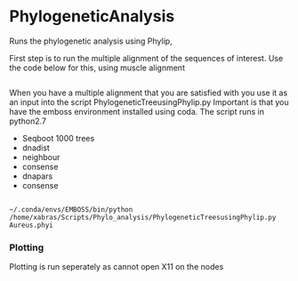 # PhylogeneticAnalysis

Runs the phylogenetic analysis using Phylip, 

First step is to run the multiple alignment of the sequences of interest. Use the code below for this, using muscle alignment


```

```

When you have a multiple alignment that you are satisfied with you use it as an input into the script PhylogeneticTreeusingPhylip.py 
Important is that you have the emboss environment installed using coda. The script runs in python2.7

* Seqboot 1000 trees
* dnadist 
* neighbour 
* consense 
* dnapars
* consense


```

~/.conda/envs/EMBOSS/bin/python /home/xabras/Scripts/Phylo_analysis/PhylogeneticTreesusingPhylip.py Aureus.phyi 

```

### Plotting 

Plotting is run seperately as cannot open X11 on the nodes 

